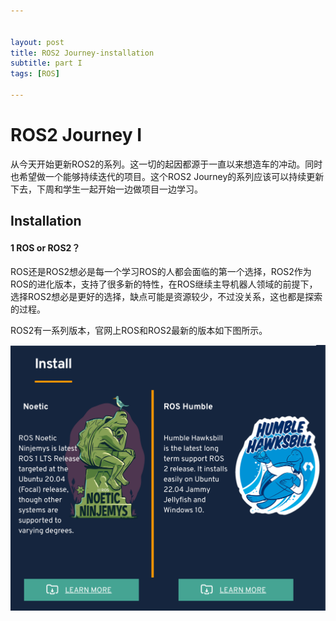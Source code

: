 ```yaml
---


layout: post
title: ROS2 Journey-installation
subtitle: part I
tags: [ROS]

---
```


<head>
    <script src="https://cdn.mathjax.org/mathjax/latest/MathJax.js?config=TeX-AMS-MML_HTMLorMML" type="text/javascript"></script>
    <script type="text/x-mathjax-config">
        MathJax.Hub.Config({
            tex2jax: {
            skipTags: ['script', 'noscript', 'style', 'textarea', 'pre'],
            inlineMath: [['$','$']]
            }
        });
    </script>
</head>


# ROS2 Journey I



从今天开始更新ROS2的系列。这一切的起因都源于一直以来想造车的冲动。同时也希望做一个能够持续迭代的项目。这个ROS2 Journey的系列应该可以持续更新下去，下周和学生一起开始一边做项目一边学习。



## Installation

#### 1 ROS or ROS2？

ROS还是ROS2想必是每一个学习ROS的人都会面临的第一个选择，ROS2作为ROS的进化版本，支持了很多新的特性，在ROS继续主导机器人领域的前提下，选择ROS2想必是更好的选择，缺点可能是资源较少，不过没关系，这也都是探索的过程。

ROS2有一系列版本，官网上ROS和ROS2最新的版本如下图所示。

![](/img/2023-03-03_20-22-44.png)
